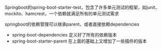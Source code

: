 Springboot的spring-boot-starter-test，包含了许多单元测试的框架，如junit、mockito、hamcrest，一个依赖就满足所有的单元测试需求

springboot的依赖管理可以继承parent、或者直接依赖dependencies
- spring-boot-dependencies 定义好了所有的依赖版本
- spring-boot-starter-parent 在上面的基础上又增加了一些插件的版本
